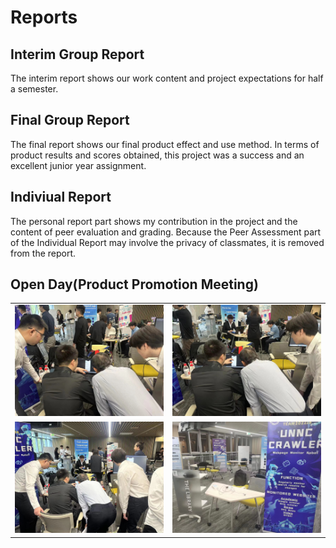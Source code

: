 # Reports

## Interim Group Report

The interim report shows our work content and project expectations for half a semester.

## Final Group Report

The final report shows our final product effect and use method. In terms of product results and scores obtained, this project was a success and an excellent junior year assignment.

## Indiviual Report

The personal report part shows my contribution in the project and the content of peer evaluation and grading. Because the Peer Assessment part of the Individual Report may involve the privacy of classmates, it is removed from the report.

## Open Day(Product Promotion Meeting)

<table>
  <tr>
    <td>
      <img src="Pic/1.jpg" alt="1" width="400px">
    </td>
    <td>
      <img src="Pic/2.jpg" alt="2" width="400px">
    </td>
  </tr>
  <tr>
    <td>
      <img src="Pic/3.jpg" alt="3" width="400px">
    </td>
    <td>
      <img src="Pic/4.jpg" alt="4" width="400px">
    </td>
  </tr>
</table>